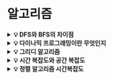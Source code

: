 # 알고리즘

<details>
<summary><strong>💡 DFS와 BFS의 차이점</strong></summary>
  <ul>
    <li>
      DFS
      <ul>
  			<li>깊이 우선 탐색 알고리즘(Depth-First-Search) : 그래프의 너비를 우선적으로 탐색하는 알고리즘</li>
		    <li>현재 정점에서 갈 수 있는 점들까지 들어가며 탐색하는 방식</li>
	  	  <li>스택 또는 재귀함수로 구현</li>
		  </ul>
    </li>
	  <li>
      BFS
      <ul>
	  	  <li>너비 우선 탐색 알고리즘(Breath-First-Search) : 그래프의 깊이를 우선적으로 탐색하는 알고리즘</li>
	    	<li>현재 정점에 연결된 가까운 점들부터 탐색하는 방식</li>
		    <li>큐를 이용해 구현</li>
		  </ul>
    </li>
  </ul>
</details>

<details>
<summary><strong>💡 다이나믹 프로그래밍이란 무엇인지</strong></summary>
  <ol>
    <li>큰 문제를 작은 문제로 나눌 수 있다.</li>
    <li>작은 문제에서 구한 정답은 그것을 포함하는 큰 문제에서도 동일하다.</li>
    → 위 두 조건을 만족할 때 사용할 수 있는 알고리즘
  </ol>
  <ul>
    <li>
      Top-Down 방식
      <ul>
   	   <li>대부분 재귀함수를 사용해 구현</li>
   	   <li>큰 문제를 해결하기 위해 작은 문제를 호출하는 방식</li>
   	   <li>메모이제이션 : Top-Down 방식에서 사용되며, 이전에 계산된 결과를 일시적으로 기록해두는 개념</li>
   	 </ul>
    </li>
    <li>
      Bottom-Up 방식
      <ul>
 	     <li>단순 반복문을 이용해 구현</li>
 	     <li>작은 문제부터 차근차근 답을 도출하는 방식</li>
 	     <li>DP 테이블 : Bottom-Up 방식에서 사용되는 결과 저장용 리스트이다.</li>
 	   </ul>
    </li>
  </ul>
</details>

<details>
<summary><strong>💡 그리디 알고리즘</strong></summary>
  <ul>
    <li>그리디 알고리즘 : 현재 상황에서 지금 당장 좋은 것만 고르는 방법</li>
    <li>매 순간 가장 좋아보이는 것을 선택하며, 현재의 선택이 나중에 미칠 영향에 대해 고려하지 않음</li>
    <li>최적해를 구하는 데에 사용되는 근사적인 방법</li>
    <br>
    <li>그리디 알고리즘 필요 조건</li>
    <ol>
      <li>탐욕스러운 선택 속성 : 탐욕적인 선택이 안전해야 함. 탐욕적인 선택으로 최적해를 구할 수 있어야 함.</li>
      <li>최적 부분 구조 : 문제에 대한 최적해를 구하는 방법이 하위 부분 문제에 대해서도 최적의 해결 방법</li>
    </ol>
  </ul>
</details>

<details>
<summary><strong>💡 시간 복잡도와 공간 복잡도</strong></summary>
효율적인 알고리즘이란 작은 메모리 공간을 차지하면서 적은 시간 내에 주어진 임무를 정확히 수행하는 알고리즘이다. <br>
알고리즘을 평가할 때 수행시간과 메모리 사용량을 평가 기준으로 두는데, 이에 해당하는 사항을 각각 시간 복잡도와 공간 복잡도라고 한다. <br>
  <ul>
    <li>시간 복잡도(Time Complexity)</li>
    <ul>
      <li>특정 알고리즘이 어떤 문제를 해결하는데 걸리는 시간을 의미한다.</li>
      <li>데이터 개수가 n이라면 n에 대한 연산 횟수의 함수 T(n)를 구해서 시간 복잡도를 나타낸다.</li>
      <li>최선의 경우, 최악의 경우, 평균적인 경우의 연산 횟수를 구할 수 있는데, 보통 알고리즘의 성능을 최악의 경우로 평가한다.</li>
      <li>빅오 표기법 : T(n)의 최고차항의 차수에 O를 씌운 표기법이다.</li>
    </ul>
    <br>
    <li>공간 복잡도(Space Complexity)</li>
    <ul>
      <li>특정 알고리즘에 사용되는 메모리 공간의 총량을 의미한다.</li>
      <li>변수를 저장하기 위한 공간이나 순환 스택 등에 해당한다.</li>
      <li>대용량 시스템이 보편화되면서 중요도가 떨어졌다.</li>
    </ul>
  </ul>
</details>

<details>
<summary><strong>💡 정렬 알고리즘 시간복잡도</strong></summary>
  <img src="https://user-images.githubusercontent.com/70627979/213904153-b23c37c5-9978-47eb-a024-ad06db4ba0d0.png" alt="image" style="zoom:70%;" />
</details>